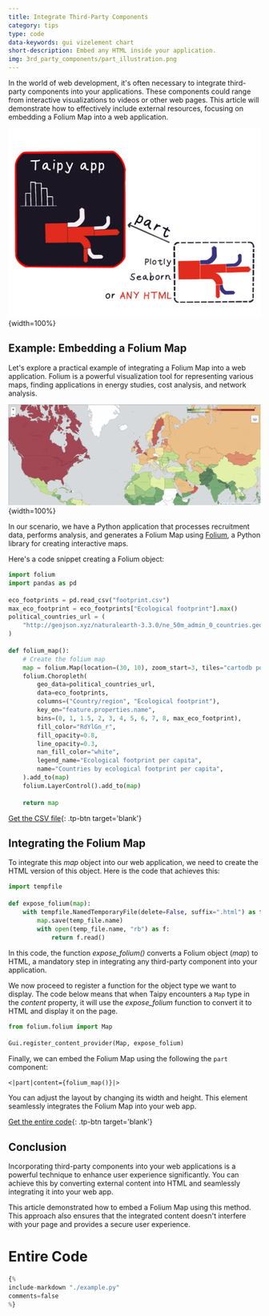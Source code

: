 ```yaml
---
title: Integrate Third-Party Components
category: tips
type: code
data-keywords: gui vizelement chart
short-description: Embed any HTML inside your application.
img: 3rd_party_components/part_illustration.png
---
```

In the world of web development, it's often necessary to integrate third-party components
into your applications. These components could range from interactive visualizations to
videos or other web pages. This article will demonstrate how to effectively include
external resources, focusing on embedding a Folium Map into a web application.

![Part illustration](part_illustration.png){width=100%}

## Example: Embedding a Folium Map

Let's explore a practical example of integrating a Folium Map into a web
application. Folium is a powerful visualization tool for representing various maps,
finding applications in energy studies, cost analysis, and network analysis.

![Folium Map](folium_map.png){width=100%}

In our scenario, we have a Python application that processes recruitment data, performs
analysis, and generates a Folium Map using
[Folium](https://python-visualization.github.io/folium/), a Python library for creating
interactive maps.

Here's a code snippet creating a Folium object:

```python
import folium
import pandas as pd

eco_footprints = pd.read_csv("footprint.csv")
max_eco_footprint = eco_footprints["Ecological footprint"].max()
political_countries_url = (
    "http://geojson.xyz/naturalearth-3.3.0/ne_50m_admin_0_countries.geojson"
)

def folium_map():
    # Create the folium map
    map = folium.Map(location=(30, 10), zoom_start=3, tiles="cartodb positron")
    folium.Choropleth(
        geo_data=political_countries_url,
        data=eco_footprints,
        columns=("Country/region", "Ecological footprint"),
        key_on="feature.properties.name",
        bins=(0, 1, 1.5, 2, 3, 4, 5, 6, 7, 8, max_eco_footprint),
        fill_color="RdYlGn_r",
        fill_opacity=0.8,
        line_opacity=0.3,
        nan_fill_color="white",
        legend_name="Ecological footprint per capita",
        name="Countries by ecological footprint per capita",
    ).add_to(map)
    folium.LayerControl().add_to(map)

    return map
```

[Get the CSV file](./footprint.csv){: .tp-btn target='blank'}


## Integrating the Folium Map

To integrate this *map* object into our web application, we need to create the HTML
version of this object. Here is the code that achieves this:

```python
import tempfile

def expose_folium(map):
    with tempfile.NamedTemporaryFile(delete=False, suffix=".html") as temp_file:
        map.save(temp_file.name)
        with open(temp_file.name, "rb") as f:
            return f.read()
```

In this code, the function *expose_folium()* converts a Folium object (*map*) to HTML, a
mandatory step in integrating any third-party component into your application.

We now proceed to register a function for the object type we want to display. The code below
means that when Taipy encounters a `Map` type in the *content* property, it will use the
*expose_folium* function to convert it to HTML and display it on the page.

```python
from folium.folium import Map

Gui.register_content_provider(Map, expose_folium)
```

Finally, we can embed the Folium Map using the following the `part` component:

```
<|part|content={folium_map()}|>
```

You can adjust the layout by changing its width and height. This element seamlessly
integrates the Folium Map into your web app.

[Get the entire code](./example.py){: .tp-btn target='blank'}

## Conclusion

Incorporating third-party components into your web applications is a powerful technique
to enhance user experience significantly. You can achieve this by converting external
content into HTML and seamlessly integrating it into your web app.

This article demonstrated how to embed a Folium Map using this method. This approach
also ensures that the integrated content doesn't interfere with your page and provides a
secure user experience.

# Entire Code

```python
{%
include-markdown "./example.py"
comments=false
%}
```


